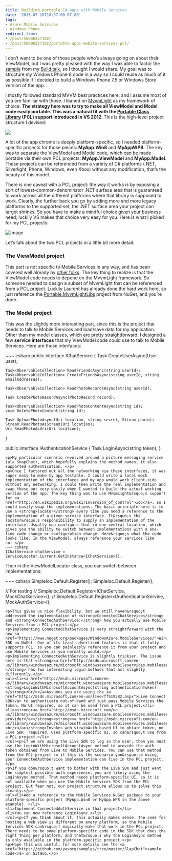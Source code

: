 ```yaml
---
title: Building portable C# apps with Mobile Services
date: '2013-07-20T18:37:00-07:00'
tags:
- Azure Mobile Services
- Windows Phone
redirect_from: 
- /post/56006227192/
- /post/56006227192/portable-apps-mobile-services-pcl/
---
```

<p>I don&rsquo;t want to be one of those people who&rsquo;s always going on about their ViewModel, but I was pretty pleased with the way I was able to factor the <a href="https://github.com/yavorg/samples/tree/master/SlapChat">sample</a> from my <a href="{{ site.baseurl }}{% post_url tumblr/2013-07-01-build-mobile-services %}">Build talk</a>, so I thought I would share. My goal was to structure my Windows Phone 8 code in a way so I could reuse as much of it as possible if I decided to build a Windows Phone 7.5 or Windows Store version of the app.</p>
<p>I mostly followed standard MVVM best practices here, and I assume most of you are familiar with those. I leaned on <a href="http://mvvmlight.codeplex.com/">MvvmLight</a> as my framework of choice. <strong>The strategy here was to try to make all ViewModel and Model code easily portable. This was a natural fit with the <a href="http://msdn.microsoft.com/en-us/library/vstudio/gg597391(v=vs.110).aspx">Portable Class Library</a> (PCL) support introduced in VS 2012. </strong>This is the high-level project structure I devised:</p>
<img src="{{ site.baseurl }}/images/posts/tumblr/tumblr_inline_mq9dnsDqHD1qz4rgp.png"/>
<p>A lot of the app chrome is deeply platform-specific, so I needed platform-specific projects for those pieces: <strong>MyApp.Win8</strong> and <strong>MyAppWP8</strong>. The key was to separate the ViewModel and Model code, which can be made portable via their own PCL projects: <strong>MyApp.ViewModel</strong> and <strong>MyApp.Model</strong>. These projects can be referenced from a variety of C# platforms (.NET, Silverlight, Phone, Windows, even Xbox) without any modification, that&rsquo;s the beauty of this model.</p>
<p>There is one caveat with a PCL project: the way it works is by exposing a sort of lowest-common-denominator .NET surface area that is guaranteed to work across all the different platforms where that library is supposed to work. Clearly, the further back you go by adding more and more legacy platforms to the supported set, the .NET surface area your project can target shrinks. So you have to make a mindful choice given your business need, luckily VS makes that choice very easy for you. Here is what I picked for my PCL projects:</p>
<img alt="image" src="{{ site.baseurl }}/images/posts/tumblr/tumblr_inline_mq9e50amuB1qz4rgp.png"/>
<p>Let&rsquo;s talk about the two PCL projects in a little bit more detail.</p>
<h3>The ViewModel project</h3>
<p>This part is not specific to Mobile Services in any way, and has been covered well already by <a href="http://blog.tattoocoder.com/2013/01/portable-mvvm-light-move-your-view.html">other folks</a>. The key thing to realize is that the ViewModel code needs to depend on the MvvmLight framework. So someone needed to design a subset of MvvmLight that can be referenced from a PCL project. Luckily Laurent has already done the hard work here, so just reference the <a href="https://www.nuget.org/packages/Portable.MvvmLightLibs/">Portable.MvvmLightLibs</a> project from NuGet, and you&rsquo;re done.</p>
<h3>The Model project</h3>
<p>This was the slightly more interesting part, since this is the project that needs to talk to Mobile Services and load/save data for my application. Other than my model classes, which are pretty straightforward, I designed a few <strong>service interfaces</strong> that my ViewModel code could use to talk to Mobile Services. Here are those interfaces:</p>
~~~ csharp
public interface IChatService
{
    Task CreateUserAsync(User user);

    Task<ObservableCollection> ReadFriendsAsync(string userId);
    Task<ObservableCollection> CreateFriendsAsync(string userId, string emailAddresses);

    Task<ObservableCollection> ReadPhotoRecordsAsync(string userId);

    Task CreatePhotoRecordAsync(PhotoRecord record);

    Task<ObservableCollection> ReadPhotoContentAsync(string id);
    void DeletePhotoContent(string id);

    Task UploadPhotoAsync(Uri location, string secret, Stream photo);
    Stream ReadPhotoAsStream(Uri location);
    Uri ReadPhotoAsUri(Uri location);

}

public interface IAuthenticationService
{
    Task LoginAsync(string token);
}
~~~
<p>My particular scenario revolved around a picture messaging service (ala SnapChat), which hopefully explains the method names; it also supported authentication. </p>
<p>Once I factored out all the networking via these interfaces, it was super easy to make my app testable. I could write a local mock implementation of the interfaces and my app would work client-side without any networking. I could then write the real implementation and swap these out very easily when I wanted to build the actual working version of the app. The key thing was to use MvvmLight&rsquo;s support for <a href="http://en.wikipedia.org/wiki/Inversion_of_control">IoC</a>, so I could easily swap the implementations. The basic principle here is to use a <strong>locator</strong> every time you need a reference to the implementation of a given service interface. It&rsquo;s the locator&rsquo;s responsibility to supply an implementation of the interface. Usually you configure that in one central location, which gives you the ability to switch between implementations with a one-line code change or configuration change. Here&rsquo;s what the code looks like. In the ViewModel, always reference your services like so: </p>
~~~ csharp
IChatService chatService = ServiceLocator.Current.GetInstance<IChatService>();
~~~
<p>Then in the ViewModelLocator class, you can switch between implementations:</p>
~~~ csharp
SimpleIoc.Default.Register<IChatService, ConnectedChatService>();
SimpleIoc.Default.Register<IAuthenticationService, ConnectedAuthService>();

// For testing
// SimpleIoc.Default.Register<IChatService, MockChatService>();
// SimpleIoc.Default.Register<IAuthenticationService, MockAuthService>();
~~~
<p>This gives us nice flexibility, but we still haven&rsquo;t addressed the implementation of <strong>ConnectedChatService</strong> and <strong>ConnectedAuthService:</strong> how you actually use Mobile Services from a PCL project.</p>
<p>Implementing ConnectedChatService is very straightforward with the new <a href="https://www.nuget.org/packages/WindowsAzure.MobileServices/">WindowsAzure.MobileServices</a> SDK on NuGet. One of its least-advertised features is that it fully supports PCL, so you can painlessly reference it from your project and use Mobile Services as you normally would.</p>
<p>Implementing ConnectedAuthService is slightly trickier. The issue here is that <strong><a href="http://msdn.microsoft.com/en-us/library/windowsazure/microsoft.windowsazure.mobileservices.mobileserviceclient.aspx">MobileServiceClient</a></strong> has two interesting login methods that act slightly differently.</p>
<ul><li><a href="http://msdn.microsoft.com/en-us/library/windowsazure/microsoft.windowsazure.mobileservices.mobileserviceclientextensions.loginwithmicrosoftaccountasync.aspx"><strong>LoginWithMicrosoftAccountAsync(string authenticationToken)</strong><br/></a>Assumes you are using the <a href="http://msdn.microsoft.com/en-us/live/ff519582.aspx">Live Connect SDK</a> to authenticate out-of-band and just pass Mobile Services the token. No UI required, so it can be used from a PCL project.</li>
<li><strong><a href="http://msdn.microsoft.com/en-us/library/windowsazure/microsoft.windowsazure.mobileservices.mobileserviceclientextensions.loginasync.aspx">LoginAsync(MobileServiceAuthenticationProvider provider</a></strong><strong><a href="http://msdn.microsoft.com/en-us/library/windowsazure/microsoft.windowsazure.mobileservices.mobileserviceclientextensions.loginasync.aspx">)<br/></a></strong>Invokes web view/oAuth-based UI to obtain token, no Live SDK  required. Uses platform-specific UI, so can&rsquo;t use from a PCL project.</li>
</ul><p>If we are using the Live SDK to log in the user, then you must use the LoginWithMicrosoftAccountAsync method to provide the auth token obtained from Live to Mobile Services. You can use that method from the PCL project so if this is the scenario you&rsquo;re using, your ConnectedAuthService implementation can live in the PCL project.</p>
<p>If you don&rsquo;t want to bother with the Live SDK and just want the simplest possible auth experience, you are likely using the LoginAsync method. That method needs platform-specific UI, so it is not available when you use the Mobile Services SDK from the PCL project. But fear not, our project structure allows us to solve this cleanly:</p>
<ol><li>Add a reference to the Mobile Services NuGet package to your platform-specific project (MyApp.Win8 or MyApp.WP8 in the above example). </li>
<li>Implement ConnectedAuthService in that project</li>
<li>You can now reference LoginAsync.</li>
</ol><p>If you think about it, this actually makes sense. The code for hosting a web view is different on every platform, so the Mobile Services SDK can&rsquo;t magically make that work in the PCL project. There needs to be some platform-specific code in the SDK that does the right thing per platform, and that&rsquo;s why the LoginAsync method is only available in the platform-specific project.</p>
<p>Hope this was useful, for more details see the <a href="https://github.com/yavorg/samples/tree/master/SlapChat">sample code</a> on GitHub.</p>
